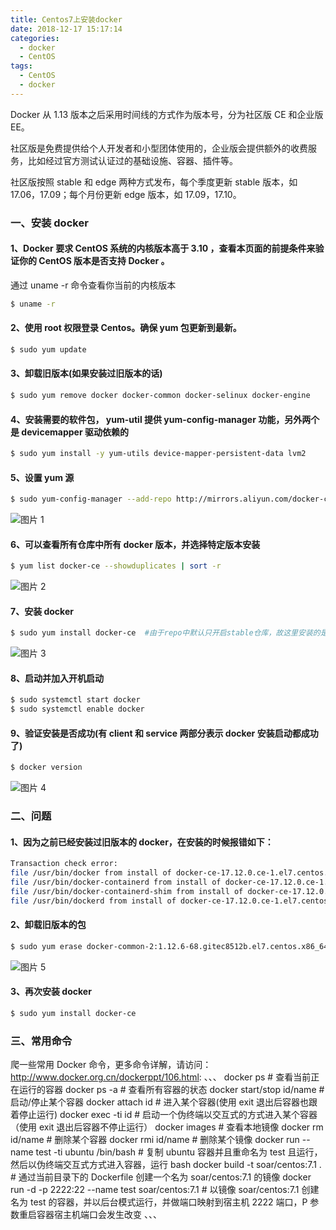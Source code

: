 ```yaml
---
title: Centos7上安装docker
date: 2018-12-17 15:17:14
categories:
  - docker
  - CentOS
tags:
  - CentOS
  - docker
---
```


<!--more-->

Docker 从 1.13 版本之后采用时间线的方式作为版本号，分为社区版 CE 和企业版 EE。

社区版是免费提供给个人开发者和小型团体使用的，企业版会提供额外的收费服务，比如经过官方测试认证过的基础设施、容器、插件等。

社区版按照 stable 和 edge 两种方式发布，每个季度更新 stable 版本，如 17.06，17.09；每个月份更新 edge 版本，如 17.09，17.10。

### 一、安装 docker

#### 1、Docker 要求 CentOS 系统的内核版本高于 3.10 ，查看本页面的前提条件来验证你的 CentOS 版本是否支持 Docker 。

通过 uname -r 命令查看你当前的内核版本

```bash
$ uname -r
```

#### 2、使用 root 权限登录 Centos。确保 yum 包更新到最新。

```bash
$ sudo yum update
```

#### 3、卸载旧版本(如果安装过旧版本的话)

```bash
$ sudo yum remove docker docker-common docker-selinux docker-engine
```

#### 4、安装需要的软件包， yum-util 提供 yum-config-manager 功能，另外两个是 devicemapper 驱动依赖的

```bash
$ sudo yum install -y yum-utils device-mapper-persistent-data lvm2
```

#### 5、设置 yum 源

```bash
$ sudo yum-config-manager --add-repo http://mirrors.aliyun.com/docker-ce/linux/centos/docker-ce.repo
```

![图片 1](1.png)

#### 6、可以查看所有仓库中所有 docker 版本，并选择特定版本安装

```bash
$ yum list docker-ce --showduplicates | sort -r
```

![图片 2](2.png)

#### 7、安装 docker

```bash
$ sudo yum install docker-ce  #由于repo中默认只开启stable仓库，故这里安装的是最新稳定版17.12.0$ sudo yum install <FQPN> # 例如：sudo yum install docker-ce-17.12.0.ce
```

![图片 3](3.png)

#### 8、启动并加入开机启动

```bash
$ sudo systemctl start docker
$ sudo systemctl enable docker
```

#### 9、验证安装是否成功(有 client 和 service 两部分表示 docker 安装启动都成功了)

```bash
$ docker version
```

![图片 4](4.png)

### 二、问题

#### 1、因为之前已经安装过旧版本的 docker，在安装的时候报错如下：

```bash
Transaction check error:
file /usr/bin/docker from install of docker-ce-17.12.0.ce-1.el7.centos.x86_64 conflicts with file from package docker-common-2:1.12.6-68.gitec8512b.el7.centos.x86_64
file /usr/bin/docker-containerd from install of docker-ce-17.12.0.ce-1.el7.centos.x86_64 conflicts with file from package docker-common-2:1.12.6-68.gitec8512b.el7.centos.x86_64
file /usr/bin/docker-containerd-shim from install of docker-ce-17.12.0.ce-1.el7.centos.x86_64 conflicts with file from package docker-common-2:1.12.6-68.gitec8512b.el7.centos.x86_64
file /usr/bin/dockerd from install of docker-ce-17.12.0.ce-1.el7.centos.x86_64 conflicts with file from package docker-common-2:1.12.6-68.gitec8512b.el7.centos.x86_64
```

#### 2、卸载旧版本的包

```bash
$ sudo yum erase docker-common-2:1.12.6-68.gitec8512b.el7.centos.x86_64
```

![图片 5](5.png)

#### 3、再次安装 docker

```bash
$ sudo yum install docker-ce
```

### 三、常用命令

爬一些常用 Docker 命令，更多命令详解，请访问：http://www.docker.org.cn/dockerppt/106.html:
、、、
docker ps # 查看当前正在运行的容器
docker ps -a # 查看所有容器的状态
docker start/stop id/name # 启动/停止某个容器
docker attach id # 进入某个容器(使用 exit 退出后容器也跟着停止运行)
docker exec -ti id # 启动一个伪终端以交互式的方式进入某个容器（使用 exit 退出后容器不停止运行）
docker images # 查看本地镜像
docker rm id/name # 删除某个容器
docker rmi id/name # 删除某个镜像
docker run --name test -ti ubuntu /bin/bash # 复制 ubuntu 容器并且重命名为 test 且运行，然后以伪终端交互式方式进入容器，运行 bash
docker build -t soar/centos:7.1 . # 通过当前目录下的 Dockerfile 创建一个名为 soar/centos:7.1 的镜像
docker run -d -p 2222:22 --name test soar/centos:7.1 # 以镜像 soar/centos:7.1 创建名为 test 的容器，并以后台模式运行，并做端口映射到宿主机 2222 端口，P 参数重启容器宿主机端口会发生改变
、、、
